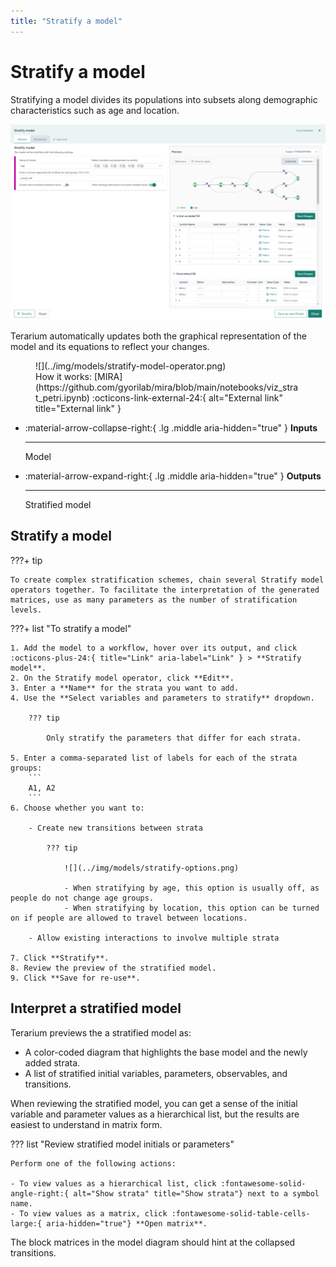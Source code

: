 ```yaml
---
title: "Stratify a model"
---
```


# Stratify a model

Stratifying a model divides its populations into subsets along demographic characteristics such as age and location.

![](../img/models/stratify.png)

Terarium automatically updates both the graphical representation of the model and its equations to reflect your changes.

<figure markdown>![](../img/models/stratify-model-operator.png)<figcaption markdown>How it works: [MIRA](https://github.com/gyorilab/mira/blob/main/notebooks/viz_strat_petri.ipynb) :octicons-link-external-24:{ alt="External link" title="External link" }</figcaption></figure>

<div class="grid cards" markdown>

-   :material-arrow-collapse-right:{ .lg .middle aria-hidden="true" } __Inputs__

    ---

    Model

-   :material-arrow-expand-right:{ .lg .middle aria-hidden="true" } __Outputs__

    ---

    Stratified model

</div>

## Stratify a model

???+ tip

    To create complex stratification schemes, chain several Stratify model operators together. To facilitate the interpretation of the generated matrices, use as many parameters as the number of stratification levels. 

???+ list "To stratify a model"

    1. Add the model to a workflow, hover over its output, and click :octicons-plus-24:{ title="Link" aria-label="Link" } > **Stratify model**.
    2. On the Stratify model operator, click **Edit**.
    3. Enter a **Name** for the strata you want to add.
    4. Use the **Select variables and parameters to stratify** dropdown.
    
        ??? tip
    
            Only stratify the parameters that differ for each strata.
    
    5. Enter a comma-separated list of labels for each of the strata groups:
        ```
        A1, A2
        ```
    6. Choose whether you want to:

        - Create new transitions between strata
        
            ??? tip
    
                ![](../img/models/stratify-options.png)
                
                - When stratifying by age, this option is usually off, as people do not change age groups.
                - When stratifying by location, this option can be turned on if people are allowed to travel between locations.
    
        - Allow existing interactions to involve multiple strata
    
    7. Click **Stratify**.
    8. Review the preview of the stratified model.
    9. Click **Save for re-use**.

## Interpret a stratified model

Terarium previews the a stratified model as:

- A color-coded diagram that highlights the base model and the newly added strata.
- A list of stratified initial variables, parameters, observables, and transitions.

When reviewing the stratified model, you can get a sense of the initial variable and parameter values as a hierarchical list, but the results are easiest to understand in matrix form.

??? list "Review stratified model initials or parameters"

    Perform one of the following actions:

    - To view values as a hierarchical list, click :fontawesome-solid-angle-right:{ alt="Show strata" title="Show strata"} next to a symbol name.
    - To view values as a matrix, click :fontawesome-solid-table-cells-large:{ aria-hidden="true"} **Open matrix**.

The block matrices in the model diagram should hint at the collapsed transitions.